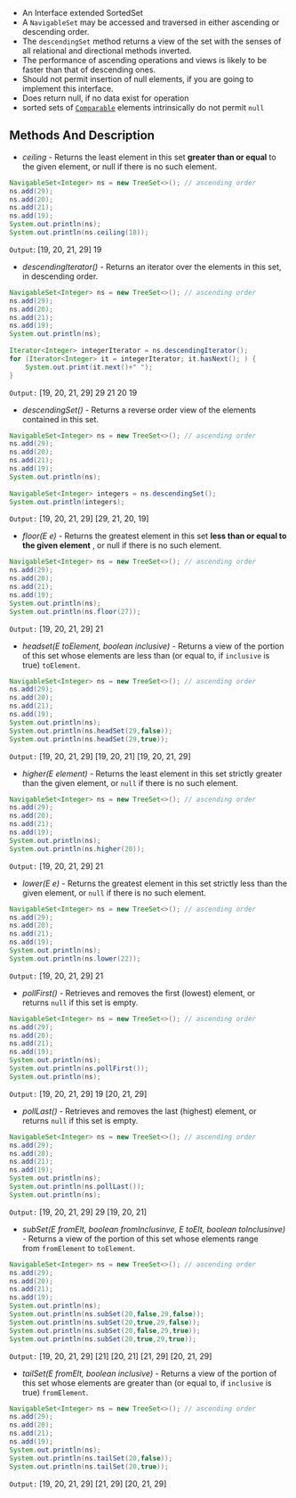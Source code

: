 - An Interface extended SortedSet
- A `NavigableSet` may be accessed and traversed in either ascending or descending order.
- The `descendingSet` method returns a view of the set with the senses of all relational and directional methods inverted. 
- The performance of ascending operations and views is likely to be faster than that of descending ones.
- Should not permit insertion of null elements, if you are going to implement this interface.
- Does return null, if no data exist for operation
- sorted sets of [`Comparable`](https://docs.oracle.com/javase/8/docs/api/java/lang/Comparable.html "interface in java.lang") elements intrinsically do not permit `null`

## Methods And Description

- *ceiling* - Returns the least element in this set **greater than or equal** to the given element, or null if there is no such element.

```java
NavigableSet<Integer> ns = new TreeSet<>(); // ascending order  
ns.add(29);  
ns.add(20);  
ns.add(21);  
ns.add(19);  
System.out.println(ns);
System.out.println(ns.ceiling(18));
```

`Output`:
[19, 20, 21, 29]
19

- *descendingIterator()* - Returns an iterator over the elements in this set, in descending order.

```java
NavigableSet<Integer> ns = new TreeSet<>(); // ascending order  
ns.add(29);  
ns.add(20);  
ns.add(21);  
ns.add(19);  
System.out.println(ns);  
  
Iterator<Integer> integerIterator = ns.descendingIterator();  
for (Iterator<Integer> it = integerIterator; it.hasNext(); ) {  
    System.out.print(it.next()+" ");  
}
```

`Output:`
[19, 20, 21, 29]
29 21 20 19 

- *descendingSet()* - Returns a reverse order view of the elements contained in this set.

```java
NavigableSet<Integer> ns = new TreeSet<>(); // ascending order  
ns.add(29);  
ns.add(20);  
ns.add(21);  
ns.add(19);  
System.out.println(ns);  
  
NavigableSet<Integer> integers = ns.descendingSet();  
System.out.println(integers);
```

`Output:`
[19, 20, 21, 29]
[29, 21, 20, 19]

- *floor(E e)* - Returns the greatest element in this set **less than or equal to the given element** , or null if there is no such element.

```java
NavigableSet<Integer> ns = new TreeSet<>(); // ascending order  
ns.add(29);  
ns.add(20);  
ns.add(21);  
ns.add(19);  
System.out.println(ns);  
System.out.println(ns.floor(27));
```

`Output:`
[19, 20, 21, 29]
21

- *headset(E toElement, boolean inclusive)* - Returns a view of the portion of this set whose elements are less than (or equal to, if `inclusive` is true) `toElement`.

```java
NavigableSet<Integer> ns = new TreeSet<>(); // ascending order  
ns.add(29);  
ns.add(20);  
ns.add(21);  
ns.add(19);  
System.out.println(ns);  
System.out.println(ns.headSet(29,false));  
System.out.println(ns.headSet(29,true));
```


`Output:`
[19, 20, 21, 29]
[19, 20, 21]
[19, 20, 21, 29]

- *higher(E element)* - Returns the least element in this set strictly greater than the given element, or `null` if there is no such element.

```java
NavigableSet<Integer> ns = new TreeSet<>(); // ascending order  
ns.add(29);  
ns.add(20);  
ns.add(21);  
ns.add(19);  
System.out.println(ns);  
System.out.println(ns.higher(20));
```

`Output:`
[19, 20, 21, 29]
21

- *lower(E e)* -   Returns the greatest element in this set strictly less than the given element, or `null` if there is no such element.

```java
NavigableSet<Integer> ns = new TreeSet<>(); // ascending order  
ns.add(29);  
ns.add(20);  
ns.add(21);  
ns.add(19);  
System.out.println(ns);  
System.out.println(ns.lower(22));
```

`Output:`
[19, 20, 21, 29]
21

- *pollFirst()* - Retrieves and removes the first (lowest) element, or returns `null` if this set is empty.

```java
NavigableSet<Integer> ns = new TreeSet<>(); // ascending order  
ns.add(29);  
ns.add(20);  
ns.add(21);  
ns.add(19);  
System.out.println(ns);  
System.out.println(ns.pollFirst());  
System.out.println(ns);
```

`Output:`
[19, 20, 21, 29]
19
[20, 21, 29]

- *pollLast()* - Retrieves and removes the last (highest) element, or returns `null` if this set is empty.

```java
NavigableSet<Integer> ns = new TreeSet<>(); // ascending order  
ns.add(29);  
ns.add(20);  
ns.add(21);  
ns.add(19);  
System.out.println(ns);  
System.out.println(ns.pollLast());  
System.out.println(ns);
```

`Output:`
[19, 20, 21, 29]
29
[19, 20, 21]

- *subSet(E fromElt, boolean fromInclusinve, E toElt, boolean toInclusinve)* - Returns a view of the portion of this set whose elements range from `fromElement` to `toElement`.

```java
NavigableSet<Integer> ns = new TreeSet<>(); // ascending order  
ns.add(29);  
ns.add(20);  
ns.add(21);  
ns.add(19);  
System.out.println(ns);  
System.out.println(ns.subSet(20,false,29,false));  
System.out.println(ns.subSet(20,true,29,false));  
System.out.println(ns.subSet(20,false,29,true));  
System.out.println(ns.subSet(20,true,29,true));
```

`Output:`
[19, 20, 21, 29]
[21]
[20, 21]
[21, 29]
[20, 21, 29]

- *tailSet(E fromElt, boolean inclusive)* - Returns a view of the portion of this set whose elements are greater than (or equal to, if `inclusive` is true) `fromElement`.

```java
NavigableSet<Integer> ns = new TreeSet<>(); // ascending order  
ns.add(29);  
ns.add(20);  
ns.add(21);  
ns.add(19);  
System.out.println(ns);  
System.out.println(ns.tailSet(20,false));  
System.out.println(ns.tailSet(20,true));
```

`Output:`
[19, 20, 21, 29]
[21, 29]
[20, 21, 29]